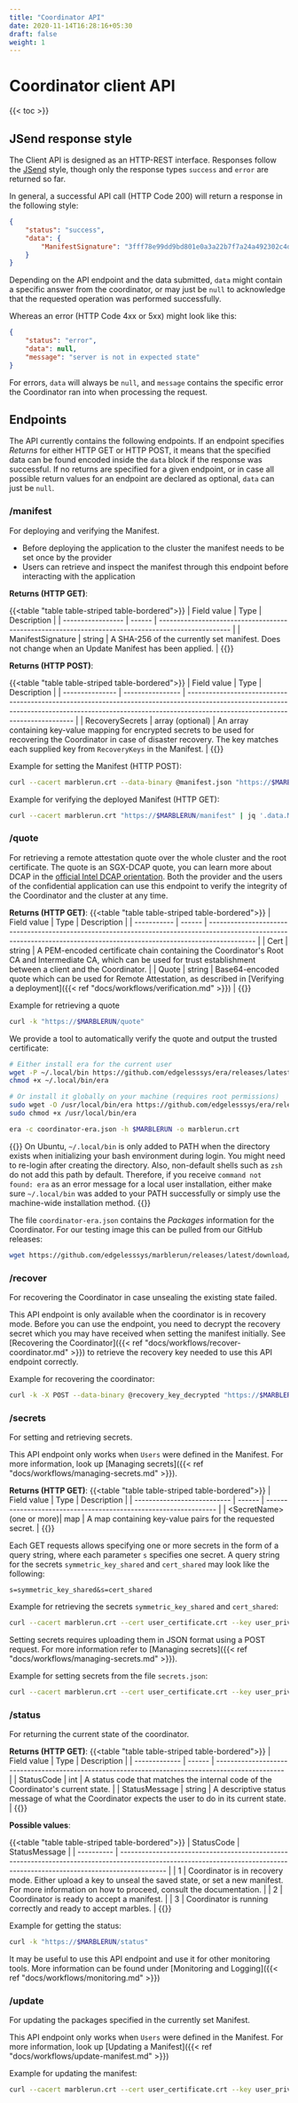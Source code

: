 ```yaml
---
title: "Coordinator API"
date: 2020-11-14T16:28:16+05:30
draft: false
weight: 1
---
```


# Coordinator client API

{{< toc >}}

## JSend response style

The Client API is designed as an HTTP-REST interface. Responses follow the [JSend](https://github.com/omniti-labs/jsend) style, though only the response types `success` and `error` are returned so far.

In general, a successful API call (HTTP Code 200) will return a response in the following style:

```json
{
    "status": "success",
    "data": {
        "ManifestSignature": "3fff78e99dd9bd801e0a3a22b7f7a24a492302c4d00546d18c7f7ed6e26e95c3"
    }
}
```

Depending on the API endpoint and the data submitted, `data` might contain a specific answer from the coordinator, or may just be `null` to acknowledge that the requested operation was performed successfully.

Whereas an error (HTTP Code 4xx or 5xx) might look like this:

```json
{
    "status": "error",
    "data": null,
    "message": "server is not in expected state"
}
```
For errors, `data` will always be `null`, and `message` contains the specific error the Coordinator ran into when processing the request.

## Endpoints

The API currently contains the following endpoints. If an endpoint specifies *Returns* for either HTTP GET or HTTP POST, it means that the specified data can be found encoded inside the `data` block if the response was successful. If no returns are specified for a given endpoint, or in case all possible return values for an endpoint are declared as optional, `data` can just be `null`.

### /manifest

For deploying and verifying the Manifest.

* Before deploying the application to the cluster the manifest needs to be set once by the provider
* Users can retrieve and inspect the manifest through this endpoint before interacting with the application

**Returns (HTTP GET)**:


{{<table "table table-striped table-bordered">}}
| Field value       | Type   | Description                                                                                        |
| ----------------- | ------ | -------------------------------------------------------------------------------------------------- |
| ManifestSignature | string | A SHA-256 of the currently set manifest. Does not change when an Update Manifest has been applied. |
{{</table>}}

**Returns (HTTP POST)**:

{{<table "table table-striped table-bordered">}}
| Field value     | Type             | Description                                                                                                                                                                                                |
| --------------- | ---------------- | ---------------------------------------------------------------------------------------------------------------------------------------------------------------------------------------------------------- |
| RecoverySecrets | array (optional) | An array containing key-value mapping for encrypted secrets to be used for recovering the Coordinator in case of disaster recovery. The key matches each supplied key from `RecoveryKeys` in the Manifest. |
{{</table>}}

Example for setting the Manifest (HTTP POST):

```bash
curl --cacert marblerun.crt --data-binary @manifest.json "https://$MARBLERUN/manifest"
```

Example for verifying the deployed Manifest (HTTP GET):

```bash
curl --cacert marblerun.crt "https://$MARBLERUN/manifest" | jq '.data.ManifestSignature' --raw-output
```

### /quote

For retrieving a remote attestation quote over the whole cluster and the root certificate.
The quote is an SGX-DCAP quote, you can learn more about DCAP in the [official Intel DCAP orientation](https://download.01.org/intel-sgx/sgx-dcap/1.9/linux/docs/Intel_SGX_DCAP_ECDSA_Orientation.pdf).
Both the provider and the users of the confidential application can use this endpoint to verify the integrity of the Coordinator and the cluster at any time.

**Returns (HTTP GET)**:
{{<table "table table-striped table-bordered">}}
| Field value | Type   | Description                                                                                                                                                               |
| ----------- | ------ | ------------------------------------------------------------------------------------------------------------------------------------------------------------------------- |
| Cert        | string | A PEM-encoded certificate chain containing the Coordinator's Root CA and Intermediate CA, which can be used for trust establishment between a client and the Coordinator. |
| Quote       | string | Base64-encoded quote which can be used for Remote Attestation, as described in [Verifying a deployment]({{< ref "docs/workflows/verification.md" >}})                     |
{{</table>}}

Example for retrieving a quote

```bash
curl -k "https://$MARBLERUN/quote"
```

We provide a tool to automatically verify the quote and output the trusted certificate:

```bash
# Either install era for the current user
wget -P ~/.local/bin https://github.com/edgelesssys/era/releases/latest/download/era
chmod +x ~/.local/bin/era

# Or install it globally on your machine (requires root permissions)
sudo wget -O /usr/local/bin/era https://github.com/edgelesssys/era/releases/latest/download/era
sudo chmod +x /usr/local/bin/era

era -c coordinator-era.json -h $MARBLERUN -o marblerun.crt
```

{{<note>}}
On Ubuntu, `~/.local/bin` is only added to PATH when the directory exists when initializing your bash environment during login. You might need to re-login after creating the directory. Also, non-default shells such as `zsh` do not add this path by default. Therefore, if you receive `command not found: era` as an error message for a local user installation, either make sure `~/.local/bin` was added to your PATH successfully or simply use the machine-wide installation method.
{{</note>}}

The file `coordinator-era.json` contains the *Packages* information for the Coordinator. For our testing image this can be pulled from our GitHub releases:

```bash
wget https://github.com/edgelesssys/marblerun/releases/latest/download/coordinator-era.json
```

### /recover

For recovering the Coordinator in case unsealing the existing state failed.

This API endpoint is only available when the coordinator is in recovery mode. Before you can use the endpoint, you need to decrypt the recovery secret which you may have received when setting the manifest initially. See [Recovering the Coordinator]({{< ref "docs/workflows/recover-coordinator.md" >}}) to retrieve the recovery key needed to use this API endpoint correctly.

Example for recovering the coordinator:

```bash
curl -k -X POST --data-binary @recovery_key_decrypted "https://$MARBLERUN/recover"
```

### /secrets

For setting and retrieving secrets.

This API endpoint only works when `Users` were defined in the Manifest. For more information, look up [Managing secrets]({{< ref "docs/workflows/managing-secrets.md" >}}).

**Returns (HTTP GET)**:
{{<table "table table-striped table-bordered">}}
| Field value                 | Type   | Description                                                      |
| --------------------------- | ------ | ---------------------------------------------------------------- |
| \<SecretName\> (one or more)| map    | A map containing key-value pairs for the requested secret.       |
{{</table>}}

Each GET requests allows specifying one or more secrets in the form of a query string, where each parameter `s` specifies one secret.
A query string for the secrets `symmetric_key_shared` and `cert_shared` may look like the following:
```
s=symmetric_key_shared&s=cert_shared
```

Example for retrieving the secrets `symmetric_key_shared` and `cert_shared`:
```bash
curl --cacert marblerun.crt --cert user_certificate.crt --key user_private.key https://$MARBLERUN/secrets?s=symmetric_key_shared&s=cert_shared
```

Setting secrets requires uploading them in JSON format using a POST request. For more information refer to [Managing secrets]({{< ref "docs/workflows/managing-secrets.md" >}}).

Example for setting secrets from the file `secrets.json`:
```bash
curl --cacert marblerun.crt --cert user_certificate.crt --key user_private.key --data-binary @secrets.json https://$MARBLERUN/secrets
```

### /status

For returning the current state of the coordinator.

**Returns (HTTP GET)**:
{{<table "table table-striped table-bordered">}}
| Field value   | Type   | Description                                                                                       |
| ------------- | ------ | ------------------------------------------------------------------------------------------------- |
| StatusCode    | int    | A status code that matches the internal code of the Coordinator's current state.                 |
| StatusMessage | string | A descriptive status message of what the Coordinator expects the user to do in its current state. |
{{</table>}}

**Possible values**:

{{<table "table table-striped table-bordered">}}
| StatusCode | StatusMessage                                                                                                                                                             |
| ---------- | ------------------------------------------------------------------------------------------------------------------------------------------------------------------------- |
| 1          | Coordinator is in recovery mode. Either upload a key to unseal the saved state, or set a new manifest. For more information on how to proceed, consult the documentation. |
| 2          | Coordinator is ready to accept a manifest.                                                                                                                                |
| 3          | Coordinator is running correctly and ready to accept marbles.                                                                                                             |
{{</table>}}

Example for getting the status:

```bash
curl -k "https://$MARBLERUN/status"
```

It may be useful to use this API endpoint and use it for other monitoring tools. More information can be found under [Monitoring and Logging]({{< ref "docs/workflows/monitoring.md" >}})

### /update

For updating the packages specified in the currently set Manifest.

This API endpoint only works when `Users` were defined in the Manifest. For more information, look up [Updating a Manifest]({{< ref "docs/workflows/update-manifest.md" >}})

Example for updating the manifest:

```bash
curl --cacert marblerun.crt --cert user_certificate.crt --key user_private.key -w "%{http_code}" --data-binary @update_manifest.json https://$MARBLERUN/update
```
